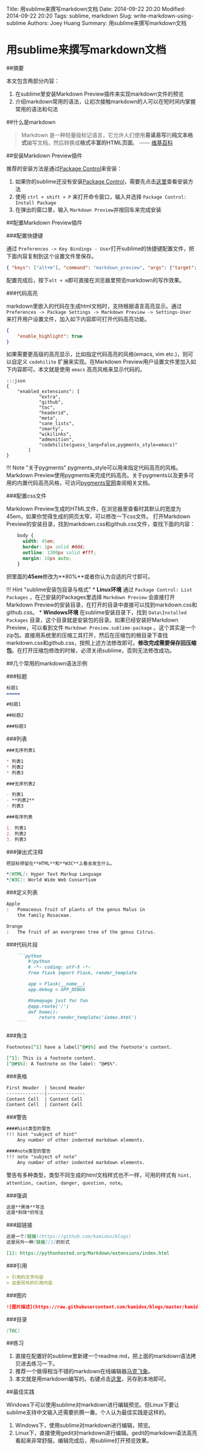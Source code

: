 Title: 用sublime来撰写markdown文档
Date: 2014-09-22 20:20
Modified: 2014-09-22 20:20
Tags: sublime, markdown
Slug: write-markdown-using-sublime
Authors: Joey Huang
Summary: 用sublime来撰写markdown文档

用sublime来撰写markdown文档
============================

##摘要

本文包含两部分内容：

1. 在sublime里安装Markdown Preview插件来实现markdown文件的预览
2. 介绍markdown常用的语法，让初次接触markdown的人可以在短时间内掌握常用的语法和句法

##什么是markdown

> Markdown 是一种轻量级标记语言，它允许人们使用**易读易写**的**纯文本格式**编写文档，然后转换成**格式丰富的HTML页面**。    —— [维基百科](https://zh.wikipedia.org/wiki/Markdown)

##安装Markdown Preview插件

推荐的安装方法是通过[Package Control][2]来安装：

1. 如果你的sublime还没有安装[Package Control][2]，需要先点击[这里][2]查看安装方法
2. 使用 `ctrl + shift + P` 来打开命令窗口，输入并选择 `Package Control: Install Package`
3. 在弹出的窗口里，输入 `Markdown Preview`并按回车来完成安装

##配置Markdown Preview插件

###配置快捷键

通过 `Preferences -> Key Bindings - User`打开sublime的快捷键配置文件，把下面内容复制到这个设置文件里保存。
```json
{ "keys": ["alt+m"], "command": "markdown_preview", "args": {"target": "browser", "parser":"markdown"} }
```
配置完成后，按下`alt + m`即可直接在浏览器里预览markdown的写作效果。

###代码高亮

markdown里嵌入的代码在生成html文档时，支持根据语言高亮显示。通过 `Preferences -> Package Settings -> Markdown Preview -> Settings-User` 来打开用户设置文件，加入如下内容即可打开代码高亮功能。

```json
{
    "enable_highlight": true
}
```

如果需要更高级的高亮显示，比如指定代码高亮的风格(emacs, vim etc.)，则可以自定义 `codehilite` 扩展来实现。在Markdown Preview用户设置文件里加入如下内容即可。本文就是使用 `emacs` 高亮风格来显示代码的。

    :::json
    {
        "enabled_extensions": [
                "extra",
                "github",
                "toc",
                "headerid",
                "meta",
                "sane_lists",
                "smarty",
                "wikilinks",
                "admonition",
                "codehilite(guess_lang=False,pygments_style=emacs)"
            ]
    }

!!! Note "关于pygments"
    pygments_style可以用来指定代码高亮的风格。Markdown Preview使用pygments来完成代码高亮。关于pygments以及更多可用的内置代码高亮风格，可访问[pygments官网][4]查阅相关文档。

###配置css文件

Markdown Preview生成的HTML文件，在浏览器里查看时其默认的宽度为45em，如果你觉得生成的网页太窄，可以修改一下css文件。
打开Markdown Preview的安装目录，找到markdown.css和github.css文件，查找下面的内容：
```css
    body {
      width: 45em;
      border: 1px solid #ddd;
      outline: 1300px solid #fff;
      margin: 16px auto;
    }
```

把里面的**45em**修改为**80%**或者你认为合适的尺寸即可。

!!! Hint "sublime安装包目录与格式"
    * **Linux环境**
    通过 `Package Control: List Packages` ，在己安装的Packages里选择 `Markdown Preview` 会直接打开Markdown Preview的安装目录，在打开的目录中直接可以找到markdown.css和github.css。
    * **Windows环境**
    在sublime安装目录下，找到 `Data\Installed Packages` 目录，这个目录就是安装包的目录。如果已经安装好Markdown Preview，可以看到文件 `Markdown Preview.sublime-package` 。这个其实是一个zip包。直接用系统里的压缩工具打开，然后在压缩包的根目录下查找markdown.css和github.css，按照上述方法修改即可。**修改完成需要保存回压缩包**。在打开压缩包修改的时候，必须关闭sublime，否则无法修改成功。

##几个常用的markdown语法示例

###标题

```markdown
标题1
=====

#标题1

##标题2

###标题3
```

###列表

```markdown
###无序列表1

* 列表1
* 列表2
* 列表3

###无序列表2

- 列表1
- **列表2**
- 列表3

###有序列表

1. 列表1
2. 列表2
3. 列表3
```

###弹出式注释

```markdown
把鼠标停留在**HTML**和**W3C**上看会发生什么。

*[HTML]: Hyper Text Markup Language
*[W3C]: World Wide Web Consortium
```

###定义列表

```markdown
Apple
:   Pomaceous fruit of plants of the genus Malus in
    the family Rosaceae.

Orange
:   The fruit of an evergreen tree of the genus Citrus.
```

###代码片段

```markdown
    ```python
        #!python
        # -*- coding: utf-8 -*-
        from flask import Flask, render_template

        app = Flask(__name__)
        app.debug = APP_DEBUG

        #homepage just for fun
        @app.route('/')
        def home():
            return render_template('index.html')
    ```
```

###角注

```markdown
Footnotes[^1] have a label[^@#$%] and the footnote's content.

[^1]: This is a footnote content.
[^@#$%]: A footnote on the label: "@#$%".
```

###表格

```markdown
First Header  | Second Header
--------------|--------------
Content Cell  | Content Cell
Content Cell  | Content Cell
```

###警告

```markdown
####hint类型的警告
!!! hint "subject of hint"
    Any number of other indented markdown elements.

####note类型的警告
!!! note "subject of note"
    Any number of other indented markdown elements.
```

警告有多种类型，类型不同生成的html文档样式也不一样，可用的样式有 `hint, attention, caution, danger, question, note`。

###强调

```markdown
这是**黑体**写法
这是*斜体*的写法
```

###超链接

```markdown
这是一个[链接](https://github.com/kamidox/blogs)
这是另外一种[链接][1]的形式

[1]: https://pythonhosted.org/Markdown/extensions/index.html
```

###引用

```markdown
> 引用的文字内容
> 这是另外的引用内容
```

###图片

```markdown
![图片描述](https://raw.githubusercontent.com/kamidox/blogs/master/kamidox_icon.png)
```

###目录

```markdown
[TOC]
```

##练习

1. 直接在配置好的sublime里新建一个readme.md，把上面的markdown语法拷贝进去练习一下。
2. 推荐一个做得相当不错的markdown在线编辑器[马克飞象](http://maxiang.info/)。
3. 本文就是用markdown编写的。右键点击[这里][3]，另存到本地即可。

##最佳实践

Windows下可以使用sublime对markdown进行编辑预览。但Linux下要让sublime支持中文输入还需要折腾一番。个人认为最佳实践是这样的。

1. Windows下，使用sublime对markdown进行编辑，预览。
2. Linux下，直接使用gedit对markdown进行编辑。gedit的markdown语法高亮看起来非常舒服。编辑完成后，用sublime打开预览效果。

[1]: https://pythonhosted.org/Markdown/extensions/index.html
[2]: https://sublime.wbond.net/
[3]: https://raw.githubusercontent.com/kamidox/blogs/master/tools/write_markdown_using_sublime.md
[4]: http://pygments.org/docs/styles/
